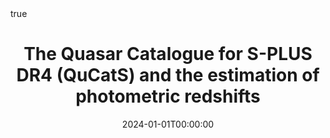 ---
title : "The Quasar Catalogue for S-PLUS DR4 (QuCatS) and the estimation of photometric redshifts"
date : 2024-01-01T00:00:00
draft : false

# Authors. Comma separated list, e.g. `["Bob Smith", "David Jones"]`.
authors : [L. Nakazono, R. R. Valença, G. Soares, admin, Ž. Ivezić, et al.]

# Publication type.
# Legend:
# 0 : Uncategorized
# 1 : Conference paper
# 2 : Journal article
# 3 : Manuscript
# 4 : Report
# 5 : Book
# 6 : Book section
publication_types : ["2"]

# Publication name and optional abbreviated version.
publication : "Monthly Notices of the Royal Astronomical Society"
#publication_short : "In *ICMEW*"

# Abstract and optional shortened version.
abstract : ""
abstract_short : ""

# Featured image thumbnail (optional)
image_preview : ""

# Is this a selected publication? (true/false)
selected : false

# Projects (optional).
#   Associate this publication with one or more of your projects.
#   Simply enter your project's filename without extension.
#   E.g. `projects : ["deep-learning"]` references `content/project/deep-learning.md`.
#   Otherwise, set `projects : []`.
# projects : ["example-external-project"]

# Tags (optional).
#   Set `tags : []` for no tags, or use the form `tags : ["A Tag", "Another Tag"]` for one or more tags.
tags : ["Astrostatistics","FlexCode","Nonparametric Statistics","Machine Learning","Conditional densities"]

# Links (optional).
url_pdf : "https://academic.oup.com/mnras/advance-article/doi/10.1093/mnras/stae971/7642871?searchresult=1"
#url_preprint : "https://arxiv.org/abs/2202.02253"
#url_code : ""
#url_dataset : "#"
#url_project : "#"
#url_slides : "#"
#url_video : "#"
#url_poster : "#"
#url_source : "#"

# Custom links (optional).
#   Uncomment line below to enable. For multiple links, use the form `[{...}, {...}, {...}]`.
#url_custom : [{name : "Custom Link", url : "http://example.org"}]

# Does this page contain LaTeX math? (true/false)
math : true

# Does this page require source code highlighting? (true/false)
highlight : true

---
